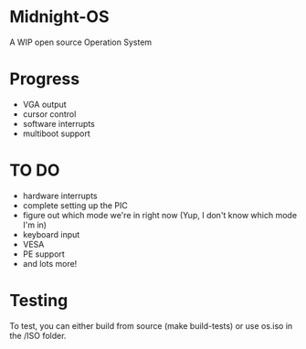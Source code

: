 Midnight-OS
===========

A WIP open source Operation System

Progress
========
- VGA output
- cursor control
- software interrupts
- multiboot support

TO DO
=====
- hardware interrupts
- complete setting up the PIC
- figure out which mode we're in right now (Yup, I don't know which mode I'm in)
- keyboard input
- VESA
- PE support
- and lots more!

Testing
=======
To test, you can either build from source (make build-tests) or use os.iso in the /ISO folder.
